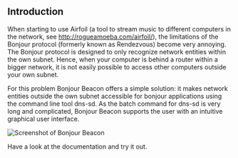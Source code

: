 ## Introduction ##

When starting to use Airfoil (a tool to stream music to different computers in the network, see http://rogueamoeba.com/airfoil/), the limitations of the Bonjour protocol (formerly known as Rendezvous) become very annoying. The Bonjour protocol is designed to only recognize network entities within the own subnet. Hence, when your computer is behind a router within a bigger network, it is not easily possible to access other computers outside your own subnet.

For this problem Bonjour Beacon offers a simple solution: it makes network entities outside the own subnet accessible for bonjour applications using the command line tool dns-sd. As the batch command for dns-sd is very long and complicated, Bonjour Beacon supports the user with an intuitive graphical user interface.

<img src='http://bonjour-beacon.googlecode.com/svn/trunk/BonjourBeacon/doc/bonjour-beacon-screen.png' title='Screenshot of Bonjour Beacon' />

Have a look at the documentation and try it out.